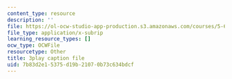 ```yaml
---
content_type: resource
description: ''
file: https://ol-ocw-studio-app-production.s3.amazonaws.com/courses/5-61-physical-chemistry-fall-2017/7b83d2e15375d19b21070b73c634bdcf_S-_PFdnImLM.srt
file_type: application/x-subrip
learning_resource_types: []
ocw_type: OCWFile
resourcetype: Other
title: 3play caption file
uid: 7b83d2e1-5375-d19b-2107-0b73c634bdcf
---
```

